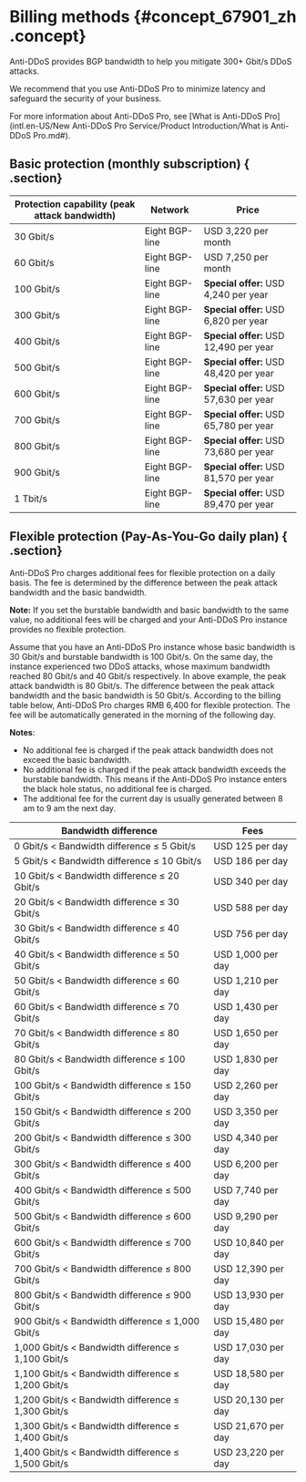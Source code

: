 # Billing methods {#concept_67901_zh .concept}

Anti-DDoS provides BGP bandwidth to help you mitigate 300+ Gbit/s DDoS attacks.

We recommend that you use Anti-DDoS Pro to minimize latency and safeguard the security of your business.

For more information about Anti-DDoS Pro, see [What is Anti-DDoS Pro](intl.en-US/New Anti-DDoS Pro Service/Product Introduction/What is Anti-DDoS Pro.md#).

## Basic protection \(monthly subscription\) { .section}

|Protection capability \(peak attack bandwidth\)|Network|Price|
|-----------------------------------------------|-------|-----|
|30 Gbit/s|Eight BGP-line|USD 3,220 per month|
|60 Gbit/s|Eight BGP-line|USD 7,250 per month|
|100 Gbit/s|Eight BGP-line|**Special offer:** USD 4,240 per year|
|300 Gbit/s|Eight BGP-line|**Special offer:** USD 6,820 per year|
|400 Gbit/s|Eight BGP-line|**Special offer:** USD 12,490 per year|
|500 Gbit/s|Eight BGP-line|**Special offer:** USD 48,420 per year|
|600 Gbit/s|Eight BGP-line|**Special offer:** USD 57,630 per year|
|700 Gbit/s|Eight BGP-line|**Special offer:** USD 65,780 per year|
|800 Gbit/s|Eight BGP-line|**Special offer:** USD 73,680 per year|
|900 Gbit/s|Eight BGP-line|**Special offer:** USD 81,570 per year|
|1 Tbit/s|Eight BGP-line|**Special offer:** USD 89,470 per year|

## Flexible protection \(Pay-As-You-Go daily plan\) { .section}

Anti-DDoS Pro charges additional fees for flexible protection on a daily basis. The fee is determined by the difference between the peak attack bandwidth and the basic bandwidth.

**Note:** If you set the burstable bandwidth and basic bandwidth to the same value, no additional fees will be charged and your Anti-DDoS Pro instance provides no flexible protection.

Assume that you have an Anti-DDoS Pro instance whose basic bandwidth is 30 Gbit/s and burstable bandwidth is 100 Gbit/s. On the same day, the instance experienced two DDoS attacks, whose maximum bandwidth reached 80 Gbit/s and 40 Gbit/s respectively. In above example, the peak attack bandwidth is 80 Gbit/s. The difference between the peak attack bandwidth and the basic bandwidth is 50 Gbit/s. According to the billing table below, Anti-DDoS Pro charges RMB 6,400 for flexible protection. The fee will be automatically generated in the morning of the following day.

**Notes**:

-   No additional fee is charged if the peak attack bandwidth does not exceed the basic bandwidth.
-   No additional fee is charged if the peak attack bandwidth exceeds the burstable bandwidth. This means if the Anti-DDoS Pro instance enters the black hole status, no additional fee is charged.
-   The additional fee for the current day is usually generated between 8 am to 9 am the next day.

|Bandwidth difference|Fees|
|--------------------|----|
|0 Gbit/s < Bandwidth difference ≤ 5 Gbit/s|USD 125 per day|
|5 Gbit/s < Bandwidth difference ≤ 10 Gbit/s|USD 186 per day|
|10 Gbit/s < Bandwidth difference ≤ 20 Gbit/s|USD 340 per day|
|20 Gbit/s < Bandwidth difference ≤ 30 Gbit/s|USD 588 per day|
|30 Gbit/s < Bandwidth difference ≤ 40 Gbit/s|USD 756 per day|
|40 Gbit/s < Bandwidth difference ≤ 50 Gbit/s|USD 1,000 per day|
|50 Gbit/s < Bandwidth difference ≤ 60 Gbit/s|USD 1,210 per day|
|60 Gbit/s < Bandwidth difference ≤ 70 Gbit/s|USD 1,430 per day|
|70 Gbit/s < Bandwidth difference ≤ 80 Gbit/s|USD 1,650 per day|
|80 Gbit/s < Bandwidth difference ≤ 100 Gbit/s|USD 1,830 per day|
|100 Gbit/s < Bandwidth difference ≤ 150 Gbit/s|USD 2,260 per day|
|150 Gbit/s < Bandwidth difference ≤ 200 Gbit/s|USD 3,350 per day|
|200 Gbit/s < Bandwidth difference ≤ 300 Gbit/s|USD 4,340 per day|
|300 Gbit/s < Bandwidth difference ≤ 400 Gbit/s|USD 6,200 per day|
|400 Gbit/s < Bandwidth difference ≤ 500 Gbit/s|USD 7,740 per day|
|500 Gbit/s < Bandwidth difference ≤ 600 Gbit/s|USD 9,290 per day|
|600 Gbit/s < Bandwidth difference ≤ 700 Gbit/s|USD 10,840 per day|
|700 Gbit/s < Bandwidth difference ≤ 800 Gbit/s|USD 12,390 per day|
|800 Gbit/s < Bandwidth difference ≤ 900 Gbit/s|USD 13,930 per day|
|900 Gbit/s < Bandwidth difference ≤ 1,000 Gbit/s|USD 15,480 per day|
|1,000 Gbit/s < Bandwidth difference ≤ 1,100 Gbit/s|USD 17,030 per day|
|1,100 Gbit/s < Bandwidth difference ≤ 1,200 Gbit/s|USD 18,580 per day|
|1,200 Gbit/s < Bandwidth difference ≤ 1,300 Gbit/s|USD 20,130 per day|
|1,300 Gbit/s < Bandwidth difference ≤ 1,400 Gbit/s|USD 21,670 per day|
|1,400 Gbit/s < Bandwidth difference ≤ 1,500 Gbit/s|USD 23,220 per day|

